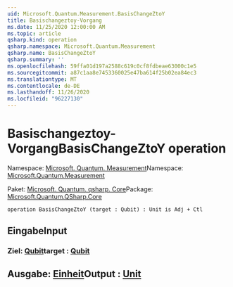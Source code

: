 ```yaml
---
uid: Microsoft.Quantum.Measurement.BasisChangeZtoY
title: Basischangeztoy-Vorgang
ms.date: 11/25/2020 12:00:00 AM
ms.topic: article
qsharp.kind: operation
qsharp.namespace: Microsoft.Quantum.Measurement
qsharp.name: BasisChangeZtoY
qsharp.summary: ''
ms.openlocfilehash: 59ffa01d197a2588c619c0cf8fdbeae63000c1e5
ms.sourcegitcommit: a87c1aa8e7453360025e47ba614f25b02ea84ec3
ms.translationtype: MT
ms.contentlocale: de-DE
ms.lasthandoff: 11/26/2020
ms.locfileid: "96227130"
---
```

# <a name="basischangeztoy-operation"></a><span data-ttu-id="0c0db-102">Basischangeztoy-Vorgang</span><span class="sxs-lookup"><span data-stu-id="0c0db-102">BasisChangeZtoY operation</span></span>

<span data-ttu-id="0c0db-103">Namespace: [Microsoft. Quantum. Measurement](xref:Microsoft.Quantum.Measurement)</span><span class="sxs-lookup"><span data-stu-id="0c0db-103">Namespace: [Microsoft.Quantum.Measurement](xref:Microsoft.Quantum.Measurement)</span></span>

<span data-ttu-id="0c0db-104">Paket: [Microsoft. Quantum. qsharp. Core](https://nuget.org/packages/Microsoft.Quantum.QSharp.Core)</span><span class="sxs-lookup"><span data-stu-id="0c0db-104">Package: [Microsoft.Quantum.QSharp.Core](https://nuget.org/packages/Microsoft.Quantum.QSharp.Core)</span></span>




```qsharp
operation BasisChangeZtoY (target : Qubit) : Unit is Adj + Ctl
```


## <a name="input"></a><span data-ttu-id="0c0db-105">Eingabe</span><span class="sxs-lookup"><span data-stu-id="0c0db-105">Input</span></span>

### <a name="target--qubit"></a><span data-ttu-id="0c0db-106">Ziel: [Qubit](xref:microsoft.quantum.lang-ref.qubit)</span><span class="sxs-lookup"><span data-stu-id="0c0db-106">target : [Qubit](xref:microsoft.quantum.lang-ref.qubit)</span></span>





## <a name="output--unit"></a><span data-ttu-id="0c0db-107">Ausgabe: [Einheit](xref:microsoft.quantum.lang-ref.unit)</span><span class="sxs-lookup"><span data-stu-id="0c0db-107">Output : [Unit](xref:microsoft.quantum.lang-ref.unit)</span></span>

